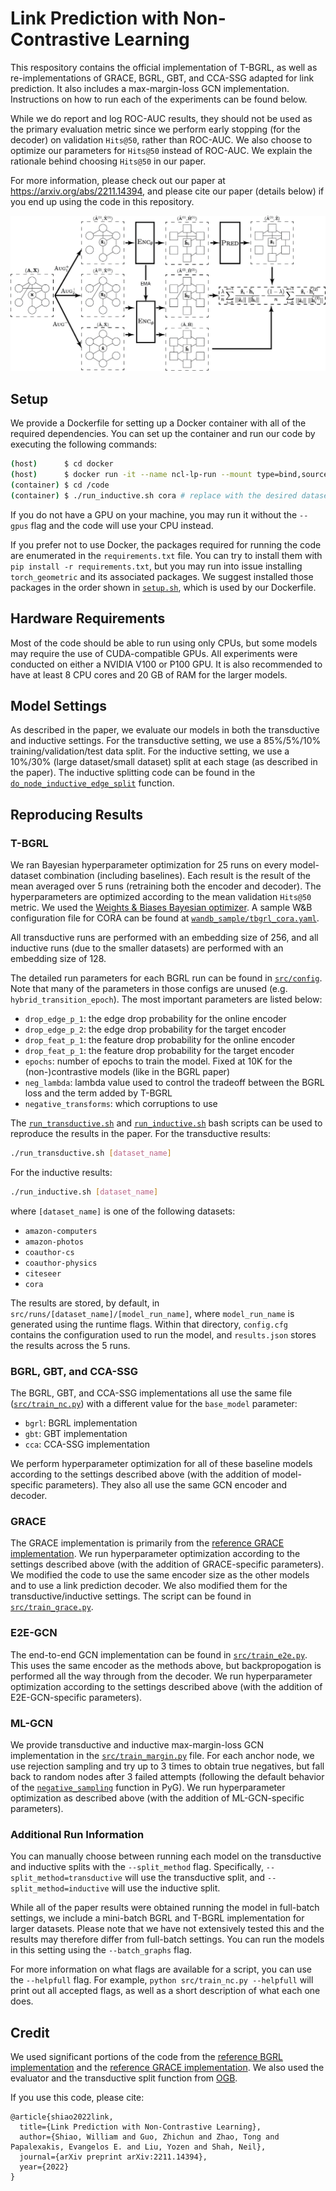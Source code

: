 # Link Prediction with Non-Contrastive Learning

This respository contains the official implementation of T-BGRL, as well as re-implementations of GRACE, BGRL, GBT, and CCA-SSG adapted for link prediction. It also includes a max-margin-loss GCN implementation. Instructions on how to run each of the experiments can be found below.

While we do report and log ROC-AUC results, they should not be used as the primary evaluation metric since we perform early stopping (for the decoder) on validation `Hits@50`, rather than ROC-AUC. We also choose to optimize our parameters for `Hits@50` instead of ROC-AUC. We explain the rationale behind choosing `Hits@50` in our paper.

For more information, please check out our paper at https://arxiv.org/abs/2211.14394, and please cite our paper (details below) if you end up using the code in this repository.

![TBGRL Diagram](docs/TBGRL_Diagram.png)

## Setup

We provide a Dockerfile for setting up a Docker container with all of the required dependencies. You can set up the container and run our code by executing the following commands:

```bash
(host)      $ cd docker
(host)      $ docker run -it --name ncl-lp-run --mount type=bind,source="$(pwd)"/..,target=/code ncl-lp --gpus=all
(container) $ cd /code
(container) $ ./run_inductive.sh cora # replace with the desired dataset
```

If you do not have a GPU on your machine, you may run it without the `--gpus` flag and the code will use your CPU instead.

If you prefer not to use Docker, the packages required for running the code are enumerated in the `requirements.txt` file. You can try to install them with `pip install -r requirements.txt`, but you may run into issue installing `torch_geometric` and its associated packages. We suggest installed those packages in the order shown in [`setup.sh`](docker/setup.sh), which is used by our Dockerfile.

## Hardware Requirements

Most of the code should be able to run using only CPUs, but some models may require the use of CUDA-compatible GPUs. All experiments were conducted on either a NVIDIA V100 or P100 GPU. It is also recommended to have at least 8 CPU cores and 20 GB of RAM for the larger models.

## Model Settings

As described in the paper, we evaluate our models in both the transductive and inductive settings. For the transductive setting, we use a 85%/5%/10% training/validation/test data split. For the inductive setting, we use a 10%/30% (large dataset/small dataset) split at each stage (as described in the paper). The inductive splitting code can be found in the [`do_node_inductive_edge_split`](src/lib/utils.py) function.

## Reproducing Results

### T-BGRL

We ran Bayesian hyperparameter optimization for 25 runs on every model-dataset combination (including baselines). Each result is the result of the mean averaged over 5 runs (retraining both the encoder and decoder). The hyperparameters are optimized according to the mean validation `Hits@50` metric. We used the [Weights & Biases Bayesian optimizer](https://docs.wandb.ai/guides/sweeps). A sample W&B configuration file for CORA can be found at [`wandb_sample/tbgrl_cora.yaml`](wandb_sample/tbgrl_cora.yaml).

All transductive runs are performed with an embedding size of 256, and all inductive runs (due to the smaller datasets) are performed with an embedding size of 128.

The detailed run parameters for each BGRL run can be found in [`src/config`](src/config). Note that many of the parameters in those configs are unused (e.g. `hybrid_transition_epoch`). The most important parameters are listed below:

- `drop_edge_p_1`: the edge drop probability for the online encoder
- `drop_edge_p_2`: the edge drop probability for the target encoder
- `drop_feat_p_1`: the feature drop probability for the online encoder
- `drop_feat_p_1`: the feature drop probability for the target encoder
- `epochs`: number of epochs to train the model. Fixed at 10K for the (non-)contrastive models (like in the BGRL paper)
- `neg_lambda`: lambda value used to control the tradeoff between the BGRL loss and the term added by T-BGRL
- `negative_transforms`: which corruptions to use

The [`run_transductive.sh`](run_transductive.sh) and [`run_inductive.sh`](run_inductive.sh) bash scripts can be used to reproduce the results in the paper. For the transductive results:

```bash
./run_transductive.sh [dataset_name]
```

For the inductive results:

```bash
./run_inductive.sh [dataset_name]
```

where `[dataset_name]` is one of the following datasets:

- `amazon-computers`
- `amazon-photos`
- `coauthor-cs`
- `coauthor-physics`
- `citeseer`
- `cora`

The results are stored, by default, in `src/runs/[dataset_name]/[model_run_name]`, where `model_run_name` is generated using the runtime flags. Within that directory, `config.cfg` contains the configuration used to run the model, and `results.json` stores the results across the 5 runs.

### BGRL, GBT, and CCA-SSG

The BGRL, GBT, and CCA-SSG implementations all use the same file ([`src/train_nc.py`](src/train_nc.py)) with a different value for the `base_model` parameter:

- `bgrl`: BGRL implementation
- `gbt`: GBT implementation
- `cca`: CCA-SSG implementation

We perform hyperparameter optimization for all of these baseline models according to the settings described above (with the addition of model-specific parameters). They also all use the same GCN encoder and decoder.

### GRACE

The GRACE implementation is primarily from the [reference GRACE implementation](https://github.com/CRIPAC-DIG/GRACE). We run hyperparameter optimization according to the settings described above (with the addition of GRACE-specific parameters). We modified the code to use the same encoder size as the other models and to use a link prediction decoder. We also modified them for the transductive/inductive settings. The script can be found in [`src/train_grace.py`](src/train_grace.py).

### E2E-GCN

The end-to-end GCN implementation can be found in [`src/train_e2e.py`](src/train_e2e.py). This uses the same encoder as the methods above, but backpropogation is performed all the way through from the decoder. We run hyperparameter optimization according to the settings described above (with the addition of E2E-GCN-specific parameters).

### ML-GCN

We provide transductive and inductive max-margin-loss GCN implementation in the [`src/train_margin.py`](src/train_margin.py) file. For each anchor node, we use rejection sampling and try up to 3 times to obtain true negatives, but fall back to random nodes after 3 failed attempts (following the default behavior of the [`negative_sampling`](https://pytorch-geometric.readthedocs.io/en/latest/_modules/torch_geometric/utils/negative_sampling.html) function in PyG). We run hyperparameter optimization as described above (with the addition of ML-GCN-specific parameters).

### Additional Run Information

You can manually choose between running each model on the transductive and inductive splits with the `--split_method` flag. Specifically, `--split_method=transductive` will use the transductive split, and `--split_method=inductive` will use the inductive split.

While all of the paper results were obtained running the model in full-batch settings, we include a mini-batch BGRL and T-BGRL implementation for larger datasets. Please note that we have not extensively tested this and the results may therefore differ from full-batch settings. You can run the models in this setting using the `--batch_graphs` flag.

For more information on what flags are available for a script, you can use the `--helpfull` flag. For example, `python src/train_nc.py --helpfull` will print out all accepted flags, as well as a short description of what each one does.

## Credit

We used significant portions of the code from the [reference BGRL implementation](https://github.com/nerdslab/bgrl) and the [reference GRACE implementation](https://github.com/CRIPAC-DIG/GRACE). We also used the evaluator and the transductive split function from [OGB](https://ogb.stanford.edu/docs/linkprop/).

If you use this code, please cite:

```
@article{shiao2022link,
  title={Link Prediction with Non-Contrastive Learning},
  author={Shiao, William and Guo, Zhichun and Zhao, Tong and Papalexakis, Evangelos E. and Liu, Yozen and Shah, Neil},
  journal={arXiv preprint arXiv:2211.14394},
  year={2022}
}
```